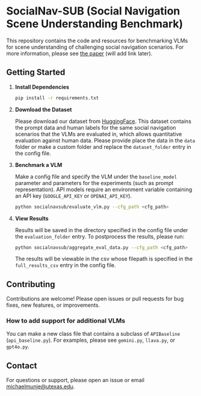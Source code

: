 # SocialNav-SUB (Social Navigation Scene Understanding Benchmark)

This repository contains the code and resources for benchmarking VLMs for scene understanding of challenging social navigation scenarios. For more information, please see [the paper](link) (will add link later).

## Getting Started

1. **Install Dependencies**

   ```bash
   pip install -r requirements.txt
   ```

2. **Download the Dataset**

    Please download our dataset from [HuggingFace](https://huggingface.co/datasets/michaelmunje/SocialNav-SUB). This dataset contains the prompt data and human labels for the same social navigation scenarios that the VLMs are evaluated in, which allows quantitative evaluation against human data. Please provide place the data in the `data` folder or make a custom folder and replace the `dataset_folder` entry in the config file.


3. **Benchmark a VLM**

    Make a config file and specify the VLM under the `baseline_model` parameter and parameters for the experiments (such as prompt representation). API models require an environment variable containing an API key (`GOOGLE_API_KEY` or `OPENAI_API_KEY`).

   ```bash
   python socialnavsub/evaluate_vlm.py --cfg_path <cfg_path>
   ```

4. **View Results**

   Results will be saved in the directory specified in the config file under the `evaluation_folder` entry. To postprocess the results, please run:

   ```bash
   python socialnavsub/aggregate_eval_data.py --cfg_path <cfg_path>
   ```

   The results will be viewable in the csv whose filepath is specified in the `full_results_csv` entry in the config file.

## Contributing

Contributions are welcome! Please open issues or pull requests for bug fixes, new features, or improvements.

### How to add support for additional VLMs
You can make a new class file that contains a subclass of `APIBaseline` (`api_baseline.py`). For examples, please see `gemini.py`, `llava.py`, or `gpt4o.py`.

## Contact

For questions or support, please open an issue or email [michaelmunje@utexas.edu](mailto:michaelmunje@utexas.edu).
